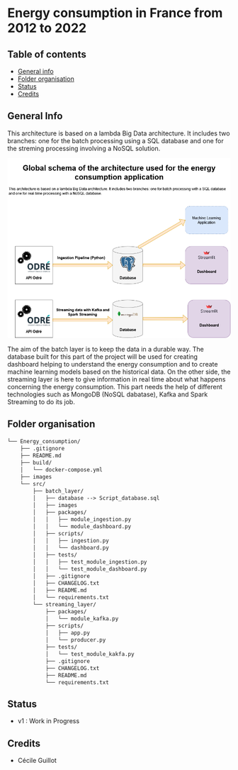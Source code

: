 # Energy consumption in France from 2012 to 2022

## Table of contents
* [General info](#general-info)
* [Folder organisation](#folder-organisation)
* [Status](#status)
* [Credits](#credits)

## General Info

This architecture is based on a lambda Big Data architecture. It includes two branches: one for the batch processing using a SQL database and one for the streming processing involving a NoSQL solution. 

![ALT](images/Global_Architecture.drawio.png)

The aim of the batch layer is to keep the data in a durable way. The database built for this part of the project will be used for creating dashboard helping to understand the energy consumption and to create machine learning models based on the historical data.
On the other side, the streaming layer is here to give information in real time about what happens concerning the energy consumption. This part needs the help of different technologies such as MongoDB (NoSQL dabatase), Kafka and Spark Streaming to do its job.

## Folder organisation

```.
└── Energy_consumption/
    ├── .gitignore
    ├── README.md
    ├── build/
    │   └── docker-compose.yml
    ├── images
    └── src/
        ├── batch_layer/
        │   ├── database --> Script_database.sql
        │   ├── images
        │   ├── packages/
        │   │   ├── module_ingestion.py
        │   │   └── module_dashboard.py
        │   ├── scripts/
        │   │   ├── ingestion.py
        │   │   └── dashboard.py
        │   ├── tests/
        │   │   ├── test_module_ingestion.py
        │   │   └── test_module_dashboard.py
        │   ├── .gitignore
        │   ├── CHANGELOG.txt
        │   ├── README.md
        │   └── requirements.txt
        └── streaming_layer/
            ├── packages/
            │   └── module_kafka.py
            ├── scripts/
            │   ├── app.py
            │   └── producer.py
            ├── tests/
            │   └── test_module_kakfa.py
            ├── .gitignore
            ├── CHANGELOG.txt
            ├── README.md
            └── requirements.txt
```

## Status

- v1 : Work in Progress

## Credits

- Cécile Guillot
